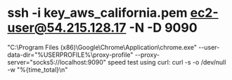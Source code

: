 # ssh -i key_aws_california.pem ec2-user@54.215.128.17 -N -D 9090
"C:\Program Files (x86)\Google\Chrome\Application\chrome.exe" --user-data-dir="%USERPROFILE%\proxy-profile" --proxy-server="socks5://localhost:9090"
speed test using curl: curl -s -o /dev/null -w "%{time_total}\n"
